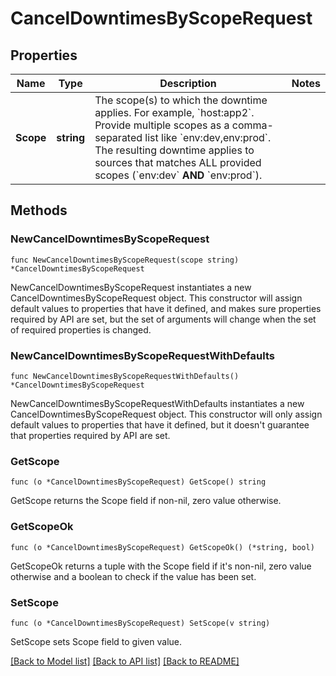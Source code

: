 # CancelDowntimesByScopeRequest

## Properties

Name | Type | Description | Notes
---- | ---- | ----------- | ------
**Scope** | **string** | The scope(s) to which the downtime applies. For example, &#x60;host:app2&#x60;. Provide multiple scopes as a comma-separated list like &#x60;env:dev,env:prod&#x60;. The resulting downtime applies to sources that matches ALL provided scopes (&#x60;env:dev&#x60; **AND** &#x60;env:prod&#x60;). | 

## Methods

### NewCancelDowntimesByScopeRequest

`func NewCancelDowntimesByScopeRequest(scope string) *CancelDowntimesByScopeRequest`

NewCancelDowntimesByScopeRequest instantiates a new CancelDowntimesByScopeRequest object.
This constructor will assign default values to properties that have it defined,
and makes sure properties required by API are set, but the set of arguments
will change when the set of required properties is changed.

### NewCancelDowntimesByScopeRequestWithDefaults

`func NewCancelDowntimesByScopeRequestWithDefaults() *CancelDowntimesByScopeRequest`

NewCancelDowntimesByScopeRequestWithDefaults instantiates a new CancelDowntimesByScopeRequest object.
This constructor will only assign default values to properties that have it defined,
but it doesn't guarantee that properties required by API are set.

### GetScope

`func (o *CancelDowntimesByScopeRequest) GetScope() string`

GetScope returns the Scope field if non-nil, zero value otherwise.

### GetScopeOk

`func (o *CancelDowntimesByScopeRequest) GetScopeOk() (*string, bool)`

GetScopeOk returns a tuple with the Scope field if it's non-nil, zero value otherwise
and a boolean to check if the value has been set.

### SetScope

`func (o *CancelDowntimesByScopeRequest) SetScope(v string)`

SetScope sets Scope field to given value.



[[Back to Model list]](../README.md#documentation-for-models) [[Back to API list]](../README.md#documentation-for-api-endpoints) [[Back to README]](../README.md)


